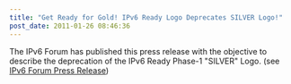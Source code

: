 ```yaml
---
title: "Get Ready for Gold! IPv6 Ready Logo Deprecates SILVER Logo!"
post_date: 2011-01-26 08:46:36
---
```

The IPv6 Forum has published this press release with the objective to describe the deprecation of the IPv6 Ready Phase-1 "SILVER" Logo. (see [IPv6 Forum Press Release](http://www.v6pc.jp/jp/pdf/101201_PressRelease_en.pdf))
